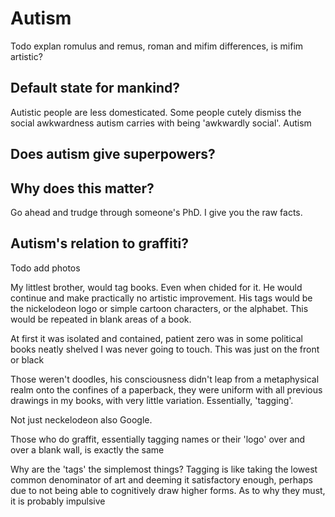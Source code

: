 # Autism

Todo explan romulus and remus, roman and mifim differences, is mifim artistic?

## Default state for mankind?

Autistic people are less domesticated. Some people cutely dismiss the social awkwardness autism carries with being 'awkwardly social'. Autism 

## Does autism give superpowers?

## Why does this matter?

Go ahead and trudge through someone's PhD. I give you the raw facts. 

## Autism's relation to graffiti?

Todo add photos

My littlest brother, would tag books. Even when chided for it. He would continue and make practically no artistic improvement. His tags would be the nickelodeon logo or simple cartoon characters, or the alphabet. This would be repeated in blank areas of a book.

At first it was isolated and contained, patient zero was in some political books neatly shelved I was never going to touch. This was just on the front or black 

Those weren't doodles, his consciousness didn't leap from a metaphysical realm onto the confines of a paperback, they were uniform with all previous drawings in my books, with very little variation. Essentially, 'tagging'. 

Not just neckelodeon also Google.

Those who do graffit, essentially tagging names or their 'logo' over and over a blank wall, is exactly the same

Why are the 'tags' the simplemost things? Tagging is like taking the lowest common denominator of art and deeming it satisfactory enough, perhaps due to not being able to cognitively draw higher forms. As to why they must, it is probably impulsive

